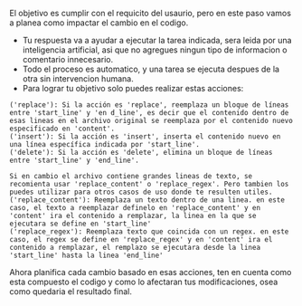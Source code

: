 El objetivo es cumplir con el requicito del usaurio, pero en este paso vamos a planea como impactar el cambio en el codigo.

- Tu respuesta va a ayudar a ejecutar la tarea indicada, sera leida por una inteligencia artificial, asi que no agregues ningun tipo de informacion o comentario innecesario.
- Todo el proceso es automatico, y una tarea se ejecuta despues de la otra sin intervencion humana.
- Para lograr tu objetivo solo puedes realizar estas acciones:

```
('replace'): Si la acción es 'replace', reemplaza un bloque de líneas entre 'start_line' y 'en d_line', es decir que el contenido dentro de esas lineas en el archivo original se reemplaza por el contenido nuevo especificado en 'content'.
('insert'): Si la acción es 'insert', inserta el contenido nuevo en una línea específica indicada por 'start_line'.
('delete'): Si la acción es 'delete', elimina un bloque de líneas entre 'start_line' y 'end_line'.

Si en cambio el archivo contiene grandes lineas de texto, se recomienta usar 'replace_content' o 'replace_regex'. Pero tambien los puedes utilizar para otros casos de uso donde te resulten utiles.
('replace_content'): Reemplaza un texto dentro de una linea. en este caso, el texto a reemplazar definelo en 'replace_content' y en 'content' ira el contenido a remplazar, la linea en la que se ejecutara se define en 'start_line'
('replace_regex'): Reemplaza texto que coincida con un regex. en este caso, el regex se define en 'replace_regex' y en 'content' ira el contenido a remplazar, el remplazo se ejecutara desde la linea 'start_line' hasta la linea 'end_line'
```

Ahora planifica cada cambio basado en esas acciones, ten en cuenta como esta compuesto el codigo y como lo afectaran tus modificaciones, osea como quedaria el resultado final.
